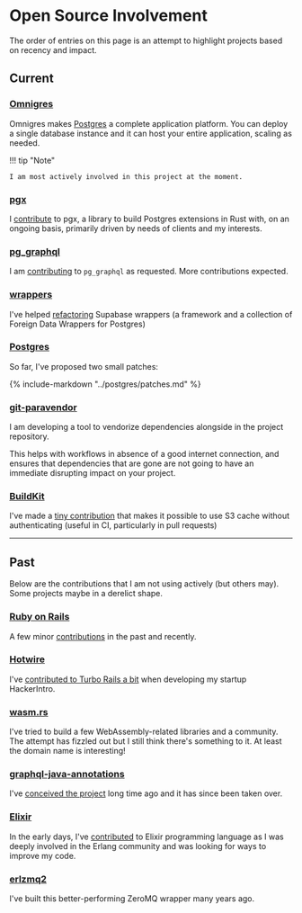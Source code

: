 # Open Source Involvement

The order of entries on this page is an attempt to highlight projects based on recency and impact.

## __Current__

### [Omnigres](https://github.com/omnigres/omnigres)

Omnigres makes [Postgres](/postgres) a complete application platform. You can deploy a
single database instance and it can host your entire application, scaling as
needed.

!!! tip "Note"

    I am most actively involved in this project at the moment.

### [pgx](https://github.com/tcdi/pgx)

I [contribute](https://github.com/tcdi/pgx/commits?author=yrashk) to pgx, a library to build Postgres extensions in Rust with, on an
ongoing basis, primarily driven by needs of clients and my interests.

### [pg_graphql](https://github.com/supabase/pg_graphql)

I am [contributing](https://github.com/supabase/pg_graphql/commits?author=yrashk) to `pg_graphql` as requested. More contributions
expected.

### [wrappers](https://github.com/supabase/wrappers)

I've helped [refactoring](https://github.com/supabase/wrappers/commits?author=yrashk) Supabase wrappers (a framework and a collection of
Foreign Data Wrappers for Postgres)

### [Postgres](https://postgresql.org/)

So far, I've proposed two small patches:

{% include-markdown "../postgres/patches.md" %}

### [git-paravendor](https://github.com/yrashk/git-paravendor)

I am developing a tool to vendorize dependencies alongside in the project repository.

This helps with workflows in absence of a good internet connection, and ensures
that dependencies that are gone are not going to have an immediate disrupting
impact on your project.

### [BuildKit](https://github.com/moby/buildkit)

I've made a [tiny contribution](https://github.com/moby/buildkit/pull/3692) that makes it possible to use S3 cache without
authenticating (useful in CI, particularly in pull requests)

---

## __Past__

Below are the contributions that I am not using actively (but others may). Some projects maybe in a derelict shape.


### [Ruby on Rails](https://rubyonrails.org)

A few minor [contributions](https://contributors.rubyonrails.org/contributors/yurii-rashkovskii/commits) in the past and recently.

### [Hotwire](https://hotwired.dev/)

I've [contributed to Turbo Rails a bit](https://github.com/hotwired/turbo-rails/commits?author=yrashk) when developing my startup HackerIntro.



### [wasm.rs](https://wasm.rs)

I've tried to build a few WebAssembly-related libraries and a community. The attempt has fizzled out but I still think there's
something to it. At least the domain name is interesting!

### [graphql-java-annotations](https://github.com/Enigmatis/graphql-java-annotations)

I've [conceived the project](https://github.com/Enigmatis/graphql-java-annotations/commits?author=yrashk) long time ago and it has since been taken over.

### [Elixir](https://elixir-lang.org)

In the early days, I've [contributed](https://github.com/elixir-lang/elixir/commits?author=yrashk) to Elixir programming language as I was deeply involved in the Erlang community
and was looking for ways to improve my code.

### [erlzmq2](https://github.com/zeromq/erlzmq2)

I've built this better-performing ZeroMQ wrapper many years ago.
